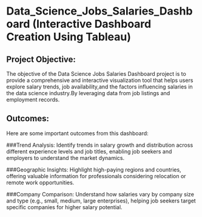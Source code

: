 # Data_Science_Jobs_Salaries_Dashboard (Interactive Dashboard Creation Using Tableau)
## Project Objective:
 The objective of the Data Science Jobs Salaries Dashboard project is to provide a comprehensive and interactive visualization 
 tool that helps users explore salary trends, job availability,and the factors influencing salaries in the data science 
 industry.By leveraging data from job listings and employment records.
## Outcomes:
Here are some important outcomes from this dashboard:

###Trend Analysis: Identify trends in salary growth and distribution across different experience levels and job titles, enabling job seekers and employers to understand the market dynamics.

###Geographic Insights: Highlight high-paying regions and countries, offering valuable information for professionals considering relocation or remote work opportunities.

###Company Comparison: Understand how salaries vary by company size and type (e.g., small, medium, large enterprises), helping job seekers target specific companies for higher salary potential.
 
 
 
